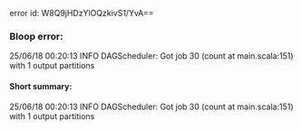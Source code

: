 error id: W8Q9jHDzYlOQzkivS1/YvA==
### Bloop error:

25/06/18 00:20:13 INFO DAGScheduler: Got job 30 (count at main.scala:151) with 1 output partitions
#### Short summary: 

25/06/18 00:20:13 INFO DAGScheduler: Got job 30 (count at main.scala:151) with 1 output partitions